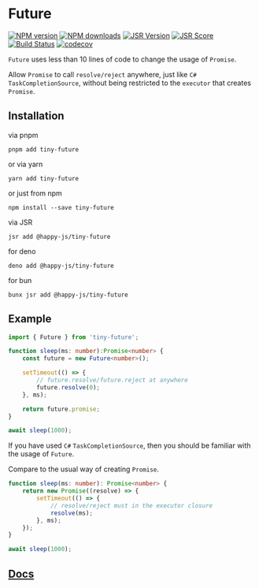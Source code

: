 # Future

[![NPM version](https://img.shields.io/npm/v/tiny-future.svg)](https://npmjs.org/package/tiny-future)
[![NPM downloads](https://badgen.net/npm/dm/tiny-future)](https://npmjs.org/package/tiny-future)
[![JSR Version](https://jsr.io/badges/@happy-js/tiny-future)](https://jsr.io/@happy-js/tiny-future)
[![JSR Score](https://jsr.io/badges/@happy-js/tiny-future/score)](https://jsr.io/@happy-js/tiny-future/score)
[![Build Status](https://github.com/jiangjie/tiny-future/actions/workflows/test.yml/badge.svg)](https://github.com/jiangjie/tiny-future/actions/workflows/test.yml)
[![codecov](https://codecov.io/gh/JiangJie/tiny-future/graph/badge.svg)](https://codecov.io/gh/JiangJie/tiny-future)

`Future` uses less than 10 lines of code to change the usage of `Promise`.

Allow `Promise` to call `resolve/reject` anywhere, just like `C#` `TaskCompletionSource`, without being restricted to the `executor` that creates `Promise`.

## Installation

via pnpm

```
pnpm add tiny-future
```

or via yarn

```
yarn add tiny-future
```

or just from npm

```
npm install --save tiny-future
```

via JSR

```
jsr add @happy-js/tiny-future
```

for deno

```
deno add @happy-js/tiny-future
```

for bun

```
bunx jsr add @happy-js/tiny-future
```

## Example

```ts
import { Future } from 'tiny-future';

function sleep(ms: number):Promise<number> {
    const future = new Future<number>();

    setTimeout(() => {
        // future.resolve/future.reject at anywhere
        future.resolve(0);
    }, ms);

    return future.promise;
}

await sleep(1000);
```

If you have used `C#` `TaskCompletionSource`, then you should be familiar with the usage of `Future`.

Compare to the usual way of creating `Promise`.

```ts
function sleep(ms: number): Promise<number> {
    return new Promise((resolve) => {
        setTimeout(() => {
            // resolve/reject must in the executor closure
            resolve(ms);
        }, ms);
    });
}

await sleep(1000);
```

## [Docs](docs/README.md)